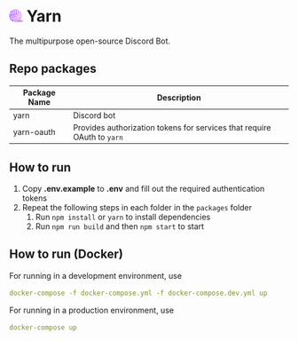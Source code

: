 # <img src="https://github.com/etstringy/yarn/blob/master/assets/yarn_transparent.png?raw=true" height="22px"> Yarn
The multipurpose open-source Discord Bot.

## Repo packages
| Package Name  | Description 
| -             | -
| yarn          | Discord bot
| yarn-oauth    | Provides authorization tokens for services that require OAuth to `yarn` 
## How to run
1. Copy **.env.example** to **.env** and fill out the required authentication tokens
2. Repeat the following steps in each folder in the `packages` folder
    1. Run `npm install` or `yarn` to install dependencies
    2. Run `npm run build` and then `npm start` to start

## How to run (Docker)
For running in a development environment, use
```yaml
docker-compose -f docker-compose.yml -f docker-compose.dev.yml up
```

For running in a production environment, use
```yaml
docker-compose up
```
